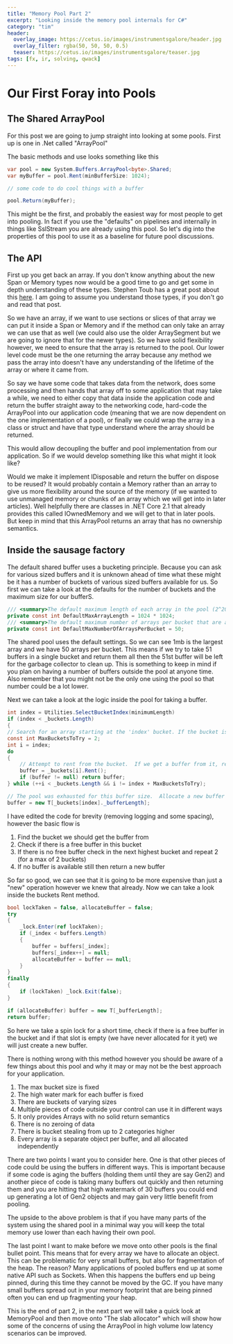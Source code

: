 ```yaml
---
title: "Memory Pool Part 2"
excerpt: "Looking inside the memory pool internals for C#"
category: "tim"
header:
  overlay_image: https://cetus.io/images/instrumentsgalore/header.jpg
  overlay_filter: rgba(50, 50, 50, 0.5)
  teaser: https://cetus.io/images/instrumentsgalore/teaser.jpg
tags: [fx, ir, solving, qwack]
---
```

# Our First Foray into Pools

## The Shared ArrayPool

For this post we are going to jump straight into looking at some pools. First up is one in .Net called "ArrayPool"

The basic methods and use looks something like this

``` csharp
var pool = new System.Buffers.ArrayPool<byte>.Shared;
var myBuffer = pool.Rent(minBufferSize: 1024);

// some code to do cool things with a buffer

pool.Return(myBuffer);
```

This might be the first, and probably the easiest way for most people to get into pooling. In fact if you use the "defaults" on pipelines and internally in things like SslStream you are already using this pool. So let's dig into the properties of this pool to use it as a baseline for future pool discussions.

## The API

First up you get back an array. If you don't know anything about the new Span<T> or Memory<T> types now would be a good time to go and get some in depth understanding of these types. Stephen Toub has a great post about this [here](https://msdn.microsoft.com/en-us/magazine/mt814808.aspx). I am going to assume you understand those types, if you don't go and read that post.

So we have an array, if we want to use sections or slices of that array we can put it inside a Span<T> or Memory<T> and if the method can only take an array we can use that as well (we could also use the older ArraySegment but we are going to ignore that for the newer types). So we have solid flexibility however, we need to ensure that the array is returned to the pool. Our lower level code must be the one returning the array because any method we pass the array into doesn't have any understanding of the lifetime of the array or where it came from.

So say we have some code that takes data from the network, does some processing and then hands that array off to some application that may take a while, we need to either copy that data inside the application code and return the buffer straight away to the networking code, hard-code the ArrayPool into our application code (meaning that we are now dependent on the one implementation of a pool), or finally we could wrap the array in a class or struct and have that type understand where the array should be returned.

This would allow decoupling the buffer and pool implementation from our application. So if we would develop something like this what might it look like?

Would we make it implement IDisposable and return the buffer on dispose to be reused? It would probably contain a Memory<T> rather than an array to give us more flexibility around the source of the memory (if we wanted to use unmanaged memory or chunks of an array which we will get into in later articles). Well helpfully there are classes in .NET Core 2.1 that already provides this called IOwnedMemory and we will get to that in later pools. But keep in mind that this ArrayPool returns an array that has no ownership semantics.

## Inside the sausage factory

The default shared buffer uses a bucketing principle. Because you can ask for various sized buffers and it is unknown ahead of time what these might be it has a number of buckets of various sized buffers available for us. So first we can take a look at the defaults for the number of buckets and the maximum size for our bufferS.

``` csharp
/// <summary>The default maximum length of each array in the pool (2^20).</summary>
private const int DefaultMaxArrayLength = 1024 * 1024;
/// <summary>The default maximum number of arrays per bucket that are available for rent.</summary>
private const int DefaultMaxNumberOfArraysPerBucket = 50;
```

The shared pool uses the default settings. So we can see 1mb is the largest array and we have 50 arrays per bucket. This means if we try to take 51 buffers in a single bucket and return them all then the 51st buffer will be left for the garbage collector to clean up. This is something to keep in mind if you plan on having a number of buffers outside the pool at anyone time. Also remember that you might not be the only one using the pool so that number could be a lot lower.

Next we can take a look at the logic inside the pool for taking a buffer.

``` csharp
int index = Utilities.SelectBucketIndex(minimumLength)
if (index < _buckets.Length)
{
// Search for an array starting at the 'index' bucket. If the bucket is empty, bump up to the next higher bucket and try that one, but only try at most a few buckets
const int MaxBucketsToTry = 2;
int i = index;
do
{
    // Attempt to rent from the bucket.  If we get a buffer from it, return it.
    buffer = _buckets[i].Rent();
    if (buffer != null) return buffer;
} while (++i < _buckets.Length && i != index + MaxBucketsToTry);

// The pool was exhausted for this buffer size.  Allocate a new buffer with a size corresponding to the appropriate bucket.
buffer = new T[_buckets[index]._bufferLength];
```

I have edited the code for brevity (removing logging and some spacing), however the basic flow is

1. Find the bucket we should get the buffer from
2. Check if there is a free buffer in this bucket
3. If there is no free buffer check in the next highest bucket and repeat 2 (for a max of 2 buckets)
4. If no buffer is available still then return a new buffer

So far so good, we can see that it is going to be more expensive than just a "new" operation however we knew that already. Now we can take a look inside the buckets Rent method.

``` csharp
bool lockTaken = false, allocateBuffer = false;
try
{
    _lock.Enter(ref lockTaken);
    if (_index < buffers.Length)
    {
        buffer = buffers[_index];
        buffers[_index++] = null;
        allocateBuffer = buffer == null;
    }
}
finally
{
    if (lockTaken) _lock.Exit(false);
}

if (allocateBuffer) buffer = new T[_bufferLength];
return buffer;
```

So here we take a spin lock for a short time, check if there is a free buffer in the bucket and if that slot is empty (we have never allocated for it yet) we will just create a new buffer.

 There is nothing wrong with this method however you should be aware of a few things about this pool and why it may or may not be the best approach for your application.

1. The max bucket size is fixed
1. The high water mark for each buffer is fixed
1. There are buckets of varying sizes
1. Multiple pieces of code outside your control can use it in different ways
1. It only provides Arrays with no solid return semantics
1. There is no zeroing of data
1. There is bucket stealing from up to 2 categories higher 
1. Every array is a separate object per buffer, and all allocated independently

There are two points I want you to consider here. One is that other pieces of code could be using the buffers in different ways. This is important because if some code is aging the buffers (holding them until they are say Gen2) and another piece of code is taking many buffers out quickly and then returning them and you are hitting that high watermark of 30 buffers you could end up generating a lot of Gen2 objects and may gain very little benefit from pooling.

The upside to the above problem is that if you have many parts of the system using the shared pool in a minimal way you will keep the total memory use lower than each having their own pool.

The last point I want to make before we move onto other pools is the final bullet point. This means that for every array we have to allocate an object. This can be problematic for very small buffers, but also for fragmentation of the heap. The reason? Many applications of pooled buffers end up at some native API such as Sockets. When this happens the buffers end up being pinned, during this time they cannot be moved by the GC. If you have many small buffers spread out in your memory footprint that are being pinned often you can end up fragmenting your heap.

This is the end of part 2, in the next part we will take a quick look at MemoryPool<T> and then move onto "The slab allocator" which will show how some of the concerns of using the ArrayPool in high volume low latency scenarios can be improved.